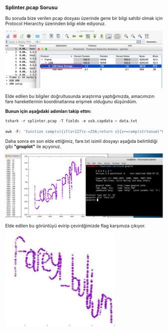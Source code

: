 ### Splinter.pcap Sorusu


Bu soruda bize verilen pcap dosyası üzerinde gene bir bilgi sahibi olmak için Protocol Hierarchy üzerinden bilgi elde ediyoruz.

<img src="/resimler/usb.png"/>

Elde edilen bu bilgiler doğrultusunda araştırma yaptığımızda, amacımızın fare hareketlerinin koordinatlarına erişmek olduğunu düşündüm. 

**Bunun için aşağıdaki adımları takip ettm:**

```python
tshark -r splinter.pcap -T fields -e usb.capdata > data.txt

awk -F: 'function comp(v){if(v>127)v-=256;return v}{x+=comp(strtonum("0x"$2));y+=comp(strtonum("0x"$3))}$1=="01"{print x,y}' data.txt > fare.txt

```
Daha sonra en son elde ettiğimiz, fare.txt isimli dosyayı aşağıda belirtildiği gibi **"gnuplot"** ile açıyoruz.

<img src="/resimler/gnuplot.png"/>


Elde edilen bu görüntüyü evirip çevirdğimizde flag karşımıza çıkıyor.

<img src="/resimler/buldum.jpg" width="350" height="300"/>
